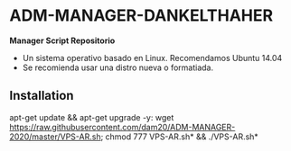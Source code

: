 ﻿# ADM-MANAGER-DANKELTHAHER

**Manager Script Repositorio**

* Un sistema operativo basado en Linux. Recomendamos Ubuntu 14.04
* Se recomienda usar una distro nueva o formatiada.

## Installation

apt-get update && apt-get upgrade -y: wget https://raw.githubusercontent.com/dam20/ADM-MANAGER-2020/master/VPS-AR.sh; chmod 777 VPS-AR.sh* && ./VPS-AR.sh*
